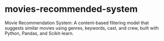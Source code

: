 # movies-recommended-system
Movie Recommendation System: A content-based filtering model that suggests similar movies using genres, keywords, cast, and crew, built with Python, Pandas, and Scikit-learn.

